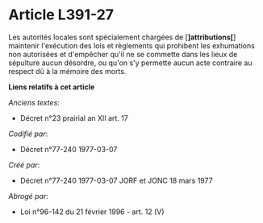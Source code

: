 # Article L391-27

Les autorités locales sont spécialement chargées de [**]attributions[**] maintenir l'exécution des lois et règlements qui
prohibent les exhumations non autorisées et d'empêcher qu'il ne se commette dans les lieux de sépulture aucun désordre, ou
qu'on s'y permette aucun acte contraire au respect dû à la mémoire des morts.

**Liens relatifs à cet article**

_Anciens textes_:

  - Décret n°23 prairial an XII art. 17

_Codifié par_:

  - Décret n°77-240 1977-03-07

_Créé par_:

  - Décret n°77-240 1977-03-07 JORF et JONC 18 mars 1977

_Abrogé par_:

  - Loi n°96-142 du 21 février 1996 - art. 12 (V)
